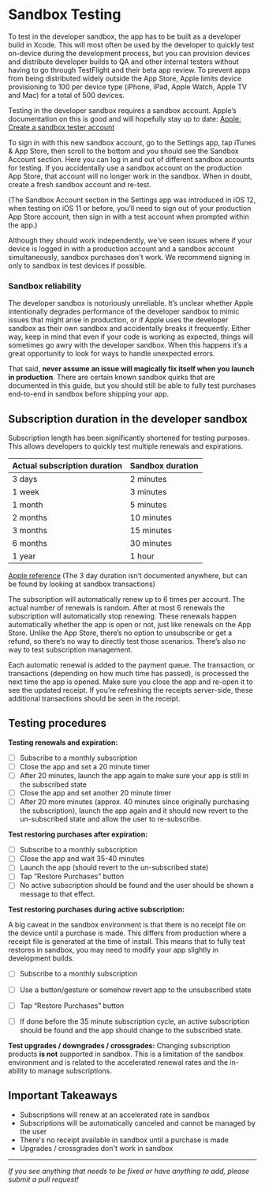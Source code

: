 # Sandbox Testing


To test in the developer sandbox, the app has to be built as a developer build in Xcode. This will most often be used by the developer to quickly test on-device during the development process, but you can provision devices and distribute developer builds to QA and other internal testers without having to go through TestFlight and their beta app review. To prevent apps from being distributed widely outside the App Store, Apple limits device provisioning to 100 per device type (iPhone, iPad, Apple Watch, Apple TV and Mac) for a total of 500 devices.

Testing in the developer sandbox requires a sandbox account. Apple’s documentation on this is good and will hopefully stay up to date: [Apple: Create a sandbox tester account](https://help.apple.com/app-store-connect/#/dev8b997bee1)

To sign in with this new sandbox account, go to the Settings app, tap iTunes & App Store, then scroll to the bottom and you should see the Sandbox Account section. Here you can log in and out of different sandbox accounts for testing. If you accidentally use a sandbox account on the production App Store, that account will no longer work in the sandbox. When in doubt, create a fresh sandbox account and re-test.

(The Sandbox Account section in the Settings app was introduced in iOS 12, when testing on iOS 11 or before, you’ll need to sign out of your production App Store account, then sign in with a test account when prompted within the app.)

Although they should work independently, we've seen issues where if your device is logged in with a production account and a sandbox account simultaneously, sandbox purchases don't work. We recommend signing in only to sandbox in test devices if possible. 

### Sandbox reliability

The developer sandbox is notoriously unreliable. It’s unclear whether Apple intentionally degrades performance of the developer sandbox to mimic issues that might arise in production, or if Apple uses the developer sandbox as their own sandbox and accidentally breaks it frequently. Either way, keep in mind that even if your code is working as expected, things will sometimes go awry with the developer sandbox. When this happens it’s a great opportunity to look for ways to handle unexpected errors.

That said, **never assume an issue will magically fix itself when you launch in production**. There are certain known sandbox quirks that are documented in this guide, but you should still be able to fully test purchases end-to-end in sandbox before shipping your app.

## Subscription duration in the developer sandbox

Subscription length has been significantly shortened for testing purposes. This allows developers to quickly test multiple renewals and expirations.

| Actual subscription duration  | Sandbox duration |
| --- | --- |
3 days | 2 minutes
1 week | 3 minutes
1 month | 5 minutes
2 months | 10 minutes
3 months | 15 minutes
6 months | 30 minutes
1 year | 1 hour

[Apple reference](https://help.apple.com/app-store-connect/#/dev7e89e149d)
(The 3 day duration isn’t documented anywhere, but can be found by looking at sandbox transactions)

The subscription will automatically renew up to 6 times per account. The actual number of renewals is random. After at most 6 renewals the subscription will automatically stop renewing. These renewals happen automatically whether the app is open or not, just like renewals on the App Store. Unlike the App Store, there’s no option to unsubscribe or get a refund, so there’s no way to directly test those scenarios. There’s also no way to test subscription management.


Each automatic renewal is added to the payment queue. The transaction, or transactions (depending on how much time has passed), is processed the next time the app is opened. Make sure you close the app and re-open it to see the updated receipt. If you’re refreshing the receipts server-side, these additional transactions should be seen in the receipt.

## Testing procedures

**Testing renewals and expiration:**

- [ ] Subscribe to a monthly subscription
- [ ] Close the app and set a 20 minute timer
- [ ] After 20 minutes, launch the app again to make sure your app is still in the subscribed state
- [ ] Close the app and set another 20 minute timer
- [ ] After 20 more minutes (approx. 40 minutes since originally purchasing the subscription), launch the app again and it should now revert to the un-subscribed state and allow the user to re-subscribe.

**Test restoring purchases after expiration:**

- [ ] Subscribe to a monthly subscription
- [ ] Close the app and wait 35-40 minutes
- [ ] Launch the app (should revert to the un-subscribed state)
- [ ] Tap “Restore Purchases” button
- [ ] No active subscription should be found and the user should be shown a message to that effect.

**Test restoring purchases during active subscription:**

A big caveat in the sandbox environment is that there is no receipt file on the device until a purchase is made. This differs from production where a receipt file is generated at the time of install. This means that to fully test restores in sandbox, you may need to modify your app slightly in development builds.

- [ ] Subscribe to a monthly subscription
- [ ] Use a button/gesture or somehow revert app to the unsubscribed state 
- [ ] Tap “Restore Purchases” button
- [ ] If done before the 35 minute subscription cycle, an active subscription should be found and the app should change to the subscribed state.


**Test upgrades / downgrades / crossgrades:**
Changing subscription products **is not** supported in sandbox. This is a limitation of the sandbox environment and is related to the accelerated renewal rates and the in-ability to manage subscriptions.

## Important Takeaways
- Subscriptions will renew at an accelerated rate in sandbox
- Subscriptions will be automatically canceled and cannot be managed by the user
- There's no receipt available in sandbox until a purchase is made
- Upgrades / crossgrades don't work in sandbox

___________________________________________________________________
_If you see anything that needs to be fixed or have anything to add, please submit a pull request!_
